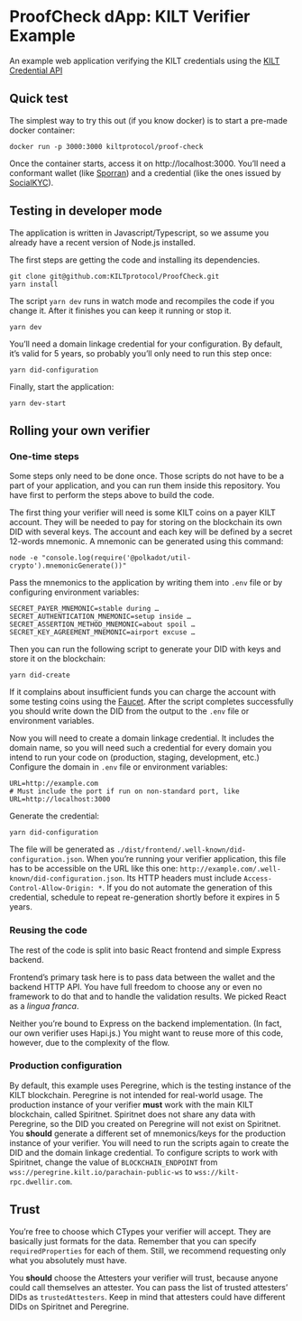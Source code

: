 # ProofCheck dApp: KILT Verifier Example

An example web application verifying the KILT credentials using the [KILT Credential API](https://github.com/KILTprotocol/spec-ext-credential-api#verification-workflow)

## Quick test

The simplest way to try this out (if you know docker) is to start a pre-made docker container:

```shell
docker run -p 3000:3000 kiltprotocol/proof-check
```

Once the container starts, access it on http://localhost:3000. You’ll need a conformant wallet (like [Sporran](https://www.sporran.org/)) and a credential (like the ones issued by [SocialKYC](https://socialkyc.io/)).


## Testing in developer mode

The application is written in Javascript/Typescript, so we assume you already have a recent version of Node.js installed.

The first steps are getting the code and installing its dependencies.

```shell
git clone git@github.com:KILTprotocol/ProofCheck.git
yarn install
```

The script `yarn dev` runs in watch mode and recompiles the code if you change it. After it finishes you can keep it running or stop it.

```shell
yarn dev
```

You’ll need a domain linkage credential for your configuration. By default, it’s valid for 5 years, so probably you’ll only need to run this step once:

```shell
yarn did-configuration
```

Finally, start the application:

```shell
yarn dev-start
```


## Rolling your own verifier

### One-time steps

Some steps only need to be done once. Those scripts do not have to be a part of your application, and you can run them inside this repository. You have first to perform the steps above to build the code.

The first thing your verifier will need is some KILT coins on a payer KILT account. They will be needed to pay for storing on the blockchain its own DID with several keys. The account and each key will be defined by a secret 12-words mnemonic. A mnemonic can be generated using this command:

```shell
node -e "console.log(require('@polkadot/util-crypto').mnemonicGenerate())"
```

Pass the mnemonics to the application by writing them into `.env` file or by configuring environment variables:

```
SECRET_PAYER_MNEMONIC=stable during …
SECRET_AUTHENTICATION_MNEMONIC=setup inside …
SECRET_ASSERTION_METHOD_MNEMONIC=about spoil …
SECRET_KEY_AGREEMENT_MNEMONIC=airport excuse …
```

Then you can run the following script to generate your DID with keys and store it on the blockchain:

```shell
yarn did-create
```

If it complains about insufficient funds you can charge the account with some testing coins using the [Faucet](https://faucet.peregrine.kilt.io/). After the script completes successfully you should write down the DID from the output to the `.env` file or environment variables.

Now you will need to create a domain linkage credential. It includes the domain name, so you will need such a credential for every domain you intend to run your code on (production, staging, development, etc.) Configure the domain in `.env` file or environment variables:

```
URL=http://example.com
# Must include the port if run on non-standard port, like URL=http://localhost:3000
```

Generate the credential:

```shell
yarn did-configuration
```

The file will be generated as `./dist/frontend/.well-known/did-configuration.json`. When you’re running your verifier application, this file has to be accessible on the URL like this one: `http://example.com/.well-known/did-configuration.json`. Its HTTP headers must include `Access-Control-Allow-Origin: *`. If you do not automate the generation of this credential, schedule to repeat re-generation shortly before it expires in 5 years.


### Reusing the code

The rest of the code is split into basic React frontend and simple Express backend.

Frontend’s primary task here is to pass data between the wallet and the backend HTTP API. You have full freedom to choose any or even no framework to do that and to handle the validation results. We picked React as a *lingua franca*.

Neither you’re bound to Express on the backend implementation. (In fact, our own verifier uses Hapi.js.) You might want to reuse more of this code, however, due to the complexity of the flow.


### Production configuration

By default, this example uses Peregrine, which is the testing instance of the KILT blockchain. Peregrine is not intended for real-world usage. The production instance of your verifier **must** work with the main KILT blockchain, called Spiritnet. Spiritnet does not share any data with Peregrine, so the DID you created on Peregrine will not exist on Spiritnet. You **should** generate a different set of mnemonics/keys for the production instance of your verifier. You will need to run the scripts again to create the DID and the domain linkage credential. To configure scripts to work with Spiritnet, change the value of `BLOCKCHAIN_ENDPOINT` from `wss://peregrine.kilt.io/parachain-public-ws` to `wss://kilt-rpc.dwellir.com`.


## Trust

You’re free to choose which CTypes your verifier will accept. They are basically just formats for the data. Remember that you can specify `requiredProperties` for each of them. Still, we recommend requesting only what you absolutely must have.

You **should** choose the Attesters your verifier will trust, because anyone could call themselves an attester. You can pass the list of trusted attesters’ DIDs as `trustedAttesters`. Keep in mind that attesters could have different DIDs on Spiritnet and Peregrine.
